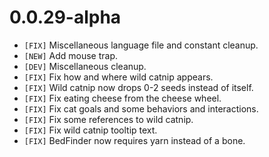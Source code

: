 # 0.0.29-alpha

- `[FIX]` Miscellaneous language file and constant cleanup.
- `[NEW]` Add mouse trap.
- `[DEV]` Miscellaneous cleanup.
- `[FIX]` Fix how and where wild catnip appears.
- `[FIX]` Wild catnip now drops 0-2 seeds instead of itself.
- `[FIX]` Fix eating cheese from the cheese wheel.
- `[FIX]` Fix cat goals and some behaviors and interactions.
- `[FIX]` Fix some references to wild catnip.
- `[FIX]` Fix wild catnip tooltip text.
- `[FIX]` BedFinder now requires yarn instead of a bone.
